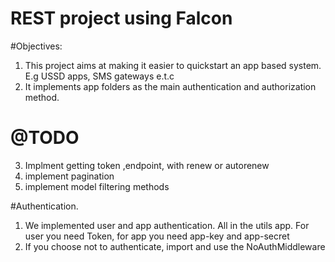 # REST project using Falcon

#Objectives:

1. This project aims at making it easier to quickstart an app based system. E.g USSD apps, SMS gateways e.t.c
2. It implements app folders as the main authentication and authorization method.


# @TODO
3. Implment getting token ,endpoint, with renew or autorenew
4. implement pagination
5. implement model filtering methods



#Authentication.
 1. We implemented user and app authentication. All in the utils app. For user you need Token, for app you need app-key and app-secret
 2. If you choose not to authenticate, import and use the NoAuthMiddleware
